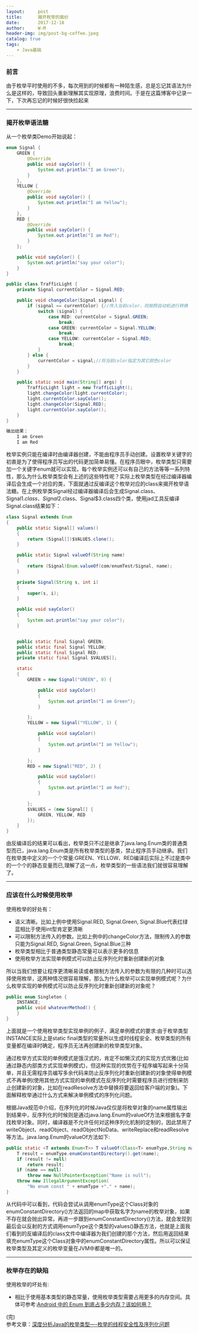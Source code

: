 ```yaml
---
layout:     post
title:      揭开枚举的面纱
date:       2017-12-18
author:     W-M
header-img: img/post-bg-coffee.jpeg
catalog: true
tags:
    - Java基础
---
```

### **前言**
由于枚举平时使用的不多，每次用到的时候都有一种陌生感，总是忘记其语法为什么是这样的，导致回头重新理解其实现原理，浪费时间。于是在这篇博客中记录一下，下次再忘记的时候好很快捡起来

---
### **揭开枚举语法糖**  
从一个枚举类Demo开始说起：
```java
enum Signal {
    GREEN {
        @Override
        public void sayColor() {
            System.out.println("I am Green");
        }
    },
    YELLOW {
        @Override
        public void sayColor() {
            System.out.println("I am Yellow");
        }
    },
    RED {
        @Override
        public void sayColor() {
            System.out.println("I am Red");
        }
    };

    public void sayColor() {
        System.out.println("say your color");
    }
}

public class TrafficLight {
    private Signal currentColor = Signal.RED;

    public void changeColor(Signal signal) {
        if (signal == currentColor) {//传入当前color，则按照自动机进行转换
            switch (signal) {
                case RED: currentColor = Signal.GREEN;
                    break;
                case GREEN: currentColor = Signal.YELLOW;
                    break;
                case YELLOW: currentColor = Signal.RED;
                    break;
            }
        } else {
            currentColor = signal;//将当前color指定为其它颜色color
        }
    }

    public static void main(String[] args) {
        TrafficLight light = new TrafficLight();
        light.changeColor(light.currentColor);
        light.currentColor.sayColor();
        light.changeColor(Signal.RED);
        light.currentColor.sayColor();
    }
}

输出结果：
	I am Green
	I am Red
```
枚举实例只能在编译时由编译器创建，不能由程序员手动创建。设置枚举关键字的初衷是为了使得程序员写出的代码更加简单易懂。在程序员眼中，枚举类型只需要加一个关键字enum就可以实现，每个枚举实例还可以有自己的方法等等一系列特性，那么为什么枚举类型会有上述的这些特性呢？实际上枚举类型在经过编译器编译后会生成一个对应的类，下面就通过反编译这个枚举对应的class来揭开枚举语法糖。在上例枚举类Signal经过编译器编译后会生成Signal.class、Signal$1.class、Signal$2.class、Signal$3.class四个类，使用jad工具反编译Signal.class结果如下：  
```java
class Signal extends Enum
{
    public static Signal[] values()
    {
        return (Signal[])$VALUES.clone();
    }

    public static Signal valueOf(String name)
    {
        return (Signal)Enum.valueOf(com/enumTest/Signal, name);
    }

    private Signal(String s, int i)
    {
        super(s, i);
    }

    public void sayColor()
    {
        System.out.println("say your color");
    }


    public static final Signal GREEN;
    public static final Signal YELLOW;
    public static final Signal RED;
    private static final Signal $VALUES[];

    static 
    {
        GREEN = new Signal("GREEN", 0) {

            public void sayColor()
            {
                System.out.println("I am Green");
            }

        };
        YELLOW = new Signal("YELLOW", 1) {

            public void sayColor()
            {
                System.out.println("I am Yellow");
            }

        };
        RED = new Signal("RED", 2) {

            public void sayColor()
            {
                System.out.println("I am Red");
            }

        };
        $VALUES = (new Signal[] {
            GREEN, YELLOW, RED
        });
    }
}
```
由反编译后的结果可以看出，枚举类只不过是继承了java.lang.Enum类的普通类型而已，java.lang.Enum类是所有枚举类型的基类，禁止程序员手动继承。我们在枚举类中定义的一个个常量:GREEN、YELLOW、RED编译后实际上不过是类中的一个个的静态变量而已,理解了这一点，枚举类型的一些语法我们就很容易理解了。  

---
### **应该在什么时候使用枚举**  
使用枚举的好处有：
* 语义清晰。比如上例中使用Signal.RED, Signal.Green, Signal.Blue代表红绿蓝相比于使用int型肯定更清晰
* 可以限制方法传入的参数。比如上例中的changeColor方法，限制传入的参数只能为Signal.RED, Signal.Green, Signal.Blue三种
* 枚举类型相比于普通类型静态常量可以表示更多的信息
* 使用枚举方法实现单例模式可以防止反序列化时重新创建新的对象  

所以当我们想要让程序更清晰易读或者限制方法传入的参数为有限的几种时可以选择使用枚举，这两种情况很容易理解，那么为什么枚举可以实现单例模式呢？为什么枚举实现的单例模式可以防止反序列化时重新创建新的对象呢？
```java
public enum Singleton {  
    INSTANCE;  
    public void whateverMethod() {  
    }  
} 
```
上面就是一个使用枚举类型实现单例的例子，满足单例模式的要求:由于枚举类型INSTANCE实际上是static final类型的常量所以生成时线程安全、枚举类型的所有变量都在编译时确定，程序员无法再创建新的枚举类型对象。  

通过枚举方式实现的单例模式是饿汉式的，肯定不如懒汉式的实现方式优雅(比如通过静态内部类方式实现单例模式)，但这种实现的优势在于程序编写起来十分简单，并且无需程序员编写多余代码来防止反序列化时重新创建新的对象使得单例模式不再单例(使用其他方式实现的单例模式在反序列化时需要程序员进行控制来防止创建新的对象，比如在readResolve方法中替换将要返回给客户端的对象)。下面解释枚举通过什么方式来解决单例模式的序列化问题。  

根据Java规范中介绍，在序列化的时候Java仅仅是将枚举对象的name属性输出到结果中，反序列化的时候则是通过java.lang.Enum的valueOf方法来根据名字查找枚举对象。同时，编译器是不允许任何对这种序列化机制的定制的，因此禁用了writeObject、readObject、readObjectNoData、writeReplace和readResolve等方法。java.lang.Enum的valueOf方法如下:  
```java
public static <T extends Enum<T>> T valueOf(Class<T> enumType,String name) {  
    T result = enumType.enumConstantDirectory().get(name);  
    if (result != null)  
        return result;  
    if (name == null)  
        throw new NullPointerException("Name is null");  
    throw new IllegalArgumentException(  
        "No enum const " + enumType +"." + name);  
}  
```
从代码中可以看到，代码会尝试从调用enumType这个Class对象的enumConstantDirectory()方法返回的map中获取名字为name的枚举对象，如果不存在就会抛出异常。再进一步跟到enumConstantDirectory()方法，就会发现到最后会以反射的方式调用enumType这个类型的values()静态方法，也就是上面我们看到的反编译后的class文件中编译器为我们创建的那个方法，然后用返回结果填充enumType这个Class对象中的enumConstantDirectory属性。所以可以保证枚举类型及其定义的枚举变量在JVM中都是唯一的。    

---
### **枚举存在的缺陷**  
使用枚举的坏处有:  
* 相比于使用基本类型的静态常量，使用枚举类型需要占用更多的内存空间。具体可参考:[Android 中的 Enum 到底占多少内存？该如何用？](https://www.liaohuqiu.net/cn/posts/android-enum-memory-usage/)  


(完)  
参考文章：[深度分析Java的枚举类型—-枚举的线程安全性及序列化问题](http://www.hollischuang.com/archives/197)  